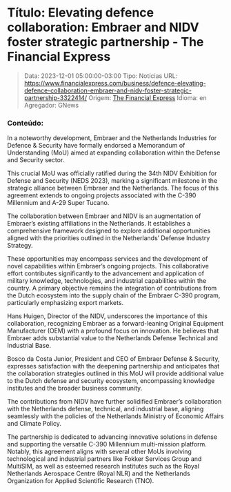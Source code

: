 # Título: Elevating defence collaboration: Embraer and NIDV foster strategic partnership - The Financial Express

>Data: 2023-12-01 05:00:00-03:00
>Tipo: Notícias
>URL: https://www.financialexpress.com/business/defence-elevating-defence-collaboration-embraer-and-nidv-foster-strategic-partnership-3322414/
>Origem: [The Financial Express](https://www.financialexpress.com)
>Idioma: en
>Agregador: GNews

### Conteúdo:

In a noteworthy development, Embraer and the Netherlands Industries for Defence & Security have formally endorsed a Memorandum of Understanding (MoU) aimed at expanding collaboration within the Defense and Security sector.



This crucial MoU was officially ratified during the 34th NIDV Exhibition for Defense and Security (NEDS 2023), marking a significant milestone in the strategic alliance between Embraer and the Netherlands. The focus of this agreement extends to ongoing projects associated with the C-390 Millennium and A-29 Super Tucano.

The collaboration between Embraer and NIDV is an augmentation of Embraer’s existing affiliations in the Netherlands. It establishes a comprehensive framework designed to explore additional opportunities aligned with the priorities outlined in the Netherlands’ Defense Industry Strategy.



These opportunities may encompass services and the development of novel capabilities within Embraer’s ongoing projects. This collaborative effort contributes significantly to the advancement and application of military knowledge, technologies, and industrial capabilities within the country. A primary objective remains the integration of contributions from the Dutch ecosystem into the supply chain of the Embraer C-390 program, particularly emphasizing export markets.

Hans Huigen, Director of the NIDV, underscores the importance of this collaboration, recognizing Embraer as a forward-leaning Original Equipment Manufacturer (OEM) with a profound focus on innovation. He believes that Embraer adds substantial value to the Netherlands Defense Technical and Industrial Base.



Bosco da Costa Junior, President and CEO of Embraer Defense & Security, expresses satisfaction with the deepening partnership and anticipates that the collaboration strategies outlined in this MoU will provide additional value to the Dutch defense and security ecosystem, encompassing knowledge institutes and the broader business community.



The contributions from NIDV have further solidified Embraer’s collaboration with the Netherlands defense, technical, and industrial base, aligning seamlessly with the policies of the Netherlands Ministry of Economic Affairs and Climate Policy.

The partnership is dedicated to advancing innovative solutions in defense and supporting the versatile C-390 Millennium multi-mission platform. Notably, this agreement aligns with several other MoUs involving technological and industrial partners like Fokker Services Group and MultiSIM, as well as esteemed research institutes such as the Royal Netherlands Aerospace Centre (Royal NLR) and the Netherlands Organization for Applied Scientific Research (TNO).
